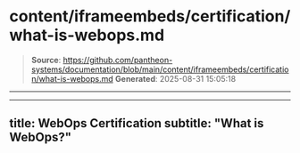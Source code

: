 # content/iframeembeds/certification/what-is-webops.md

> **Source**: https://github.com/pantheon-systems/documentation/blob/main/content/iframeembeds/certification/what-is-webops.md
> **Generated**: 2025-08-31 15:05:18

---

---
title: WebOps Certification
subtitle: "What is WebOps?"
---

<Partial file="certification-guide/what-is-webops.md" />
